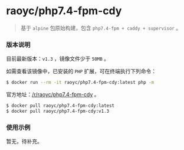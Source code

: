 # raoyc/php7.4-fpm-cdy

>   基于 `alpine` 包原始构建，包含 `php7.4-fpm + caddy + supervisor` 。

### 版本说明

目前最新版本：`v1.3` ，镜像文件少于 `50MB` 。

如需查看该镜像中，已安装的 `PHP` 扩展，可在终端执行下列命令：

```bash
$ docker run --rm -it raoyc/php7.4-fpm-cdy:latest php -m
```

官方地址：[/r/raoyc/php7.4-fpm-cdy](https://hub.docker.com/r/raoyc/php7.4-fpm-cdy) 。

```bash
$ docker pull raoyc/php7.4-fpm-cdy:latest
$ docker pull raoyc/php7.4-fpm-cdy:v1.3
```

### 使用示例

暂无，待补充。
